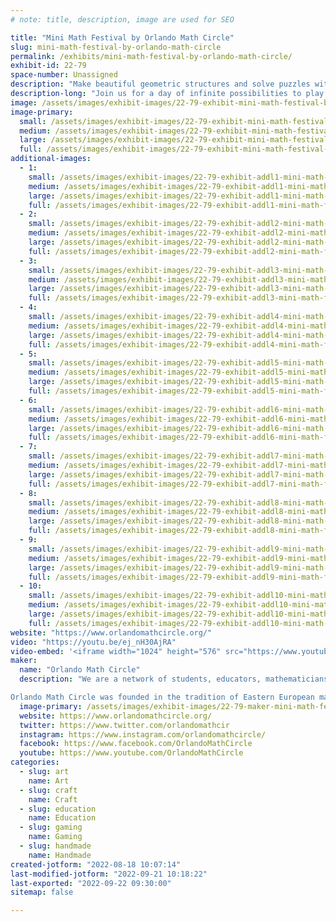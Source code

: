 ```yaml
---
# note: title, description, image are used for SEO

title: "Mini Math Festival by Orlando Math Circle"
slug: mini-math-festival-by-orlando-math-circle
permalink: /exhibits/mini-math-festival-by-orlando-math-circle/
exhibit-id: 22-79
space-number: Unassigned
description: "Make beautiful geometric structures and solve puzzles with Orlando Math Circle facilitators."
description-long: "Join us for a day of infinite possibilities to play with math through puzzles, games and hands-on math art. Math festival is an event at which children and adults play with mathematics. There are numerous tables set up, each with a facilitator and a problem set, game, puzzle, or activity. Participants play and explore individually or in groups, share insights, and make discoveries."
image: /assets/images/exhibit-images/22-79-exhibit-mini-math-festival-by-orlando-math-circle-winter-park-math-festival-postcard-large.png
image-primary: 
  small: /assets/images/exhibit-images/22-79-exhibit-mini-math-festival-by-orlando-math-circle-winter-park-math-festival-postcard-small.png
  medium: /assets/images/exhibit-images/22-79-exhibit-mini-math-festival-by-orlando-math-circle-winter-park-math-festival-postcard-medium.png
  large: /assets/images/exhibit-images/22-79-exhibit-mini-math-festival-by-orlando-math-circle-winter-park-math-festival-postcard-large.png
  full: /assets/images/exhibit-images/22-79-exhibit-mini-math-festival-by-orlando-math-circle-winter-park-math-festival-postcard-full.png
additional-images: 
  - 1:
    small: /assets/images/exhibit-images/22-79-exhibit-addl1-mini-math-festival-by-orlando-math-circle-img-3249-small.png
    medium: /assets/images/exhibit-images/22-79-exhibit-addl1-mini-math-festival-by-orlando-math-circle-img-3249-medium.png
    large: /assets/images/exhibit-images/22-79-exhibit-addl1-mini-math-festival-by-orlando-math-circle-img-3249-large.png
    full: /assets/images/exhibit-images/22-79-exhibit-addl1-mini-math-festival-by-orlando-math-circle-img-3249-full.png
  - 2:
    small: /assets/images/exhibit-images/22-79-exhibit-addl2-mini-math-festival-by-orlando-math-circle-img-3252-small.jpg
    medium: /assets/images/exhibit-images/22-79-exhibit-addl2-mini-math-festival-by-orlando-math-circle-img-3252-medium.jpg
    large: /assets/images/exhibit-images/22-79-exhibit-addl2-mini-math-festival-by-orlando-math-circle-img-3252-large.jpg
    full: /assets/images/exhibit-images/22-79-exhibit-addl2-mini-math-festival-by-orlando-math-circle-img-3252-full.jpg
  - 3:
    small: /assets/images/exhibit-images/22-79-exhibit-addl3-mini-math-festival-by-orlando-math-circle-img-3275-small.jpg
    medium: /assets/images/exhibit-images/22-79-exhibit-addl3-mini-math-festival-by-orlando-math-circle-img-3275-medium.jpg
    large: /assets/images/exhibit-images/22-79-exhibit-addl3-mini-math-festival-by-orlando-math-circle-img-3275-large.jpg
    full: /assets/images/exhibit-images/22-79-exhibit-addl3-mini-math-festival-by-orlando-math-circle-img-3275-full.jpg
  - 4:
    small: /assets/images/exhibit-images/22-79-exhibit-addl4-mini-math-festival-by-orlando-math-circle-img-1678-small.jpg
    medium: /assets/images/exhibit-images/22-79-exhibit-addl4-mini-math-festival-by-orlando-math-circle-img-1678-medium.jpg
    large: /assets/images/exhibit-images/22-79-exhibit-addl4-mini-math-festival-by-orlando-math-circle-img-1678-large.jpg
    full: /assets/images/exhibit-images/22-79-exhibit-addl4-mini-math-festival-by-orlando-math-circle-img-1678-full.jpg
  - 5:
    small: /assets/images/exhibit-images/22-79-exhibit-addl5-mini-math-festival-by-orlando-math-circle-img-1685-small.jpg
    medium: /assets/images/exhibit-images/22-79-exhibit-addl5-mini-math-festival-by-orlando-math-circle-img-1685-medium.jpg
    large: /assets/images/exhibit-images/22-79-exhibit-addl5-mini-math-festival-by-orlando-math-circle-img-1685-large.jpg
    full: /assets/images/exhibit-images/22-79-exhibit-addl5-mini-math-festival-by-orlando-math-circle-img-1685-full.jpg
  - 6:
    small: /assets/images/exhibit-images/22-79-exhibit-addl6-mini-math-festival-by-orlando-math-circle-img-1692-small.jpg
    medium: /assets/images/exhibit-images/22-79-exhibit-addl6-mini-math-festival-by-orlando-math-circle-img-1692-medium.jpg
    large: /assets/images/exhibit-images/22-79-exhibit-addl6-mini-math-festival-by-orlando-math-circle-img-1692-large.jpg
    full: /assets/images/exhibit-images/22-79-exhibit-addl6-mini-math-festival-by-orlando-math-circle-img-1692-full.jpg
  - 7:
    small: /assets/images/exhibit-images/22-79-exhibit-addl7-mini-math-festival-by-orlando-math-circle-img-3298-2-small.jpg
    medium: /assets/images/exhibit-images/22-79-exhibit-addl7-mini-math-festival-by-orlando-math-circle-img-3298-2-medium.jpg
    large: /assets/images/exhibit-images/22-79-exhibit-addl7-mini-math-festival-by-orlando-math-circle-img-3298-2-large.jpg
    full: /assets/images/exhibit-images/22-79-exhibit-addl7-mini-math-festival-by-orlando-math-circle-img-3298-2-full.jpg
  - 8:
    small: /assets/images/exhibit-images/22-79-exhibit-addl8-mini-math-festival-by-orlando-math-circle-img-3309-small.jpg
    medium: /assets/images/exhibit-images/22-79-exhibit-addl8-mini-math-festival-by-orlando-math-circle-img-3309-medium.jpg
    large: /assets/images/exhibit-images/22-79-exhibit-addl8-mini-math-festival-by-orlando-math-circle-img-3309-large.jpg
    full: /assets/images/exhibit-images/22-79-exhibit-addl8-mini-math-festival-by-orlando-math-circle-img-3309-full.jpg
  - 9:
    small: /assets/images/exhibit-images/22-79-exhibit-addl9-mini-math-festival-by-orlando-math-circle-img-3312-small.jpg
    medium: /assets/images/exhibit-images/22-79-exhibit-addl9-mini-math-festival-by-orlando-math-circle-img-3312-medium.jpg
    large: /assets/images/exhibit-images/22-79-exhibit-addl9-mini-math-festival-by-orlando-math-circle-img-3312-large.jpg
    full: /assets/images/exhibit-images/22-79-exhibit-addl9-mini-math-festival-by-orlando-math-circle-img-3312-full.jpg
  - 10:
    small: /assets/images/exhibit-images/22-79-exhibit-addl10-mini-math-festival-by-orlando-math-circle-img-3315-1-small.jpg
    medium: /assets/images/exhibit-images/22-79-exhibit-addl10-mini-math-festival-by-orlando-math-circle-img-3315-1-medium.jpg
    large: /assets/images/exhibit-images/22-79-exhibit-addl10-mini-math-festival-by-orlando-math-circle-img-3315-1-large.jpg
    full: /assets/images/exhibit-images/22-79-exhibit-addl10-mini-math-festival-by-orlando-math-circle-img-3315-1-full.jpg
website: "https://www.orlandomathcircle.org/"
video: "https://youtu.be/ej_nH30AjRA"
video-embed: '<iframe width="1024" height="576" src="https://www.youtube.com/embed/ej_nH30AjRA?feature=oembed" frameborder="0" allow="accelerometer; autoplay; clipboard-write; encrypted-media; gyroscope; picture-in-picture" allowfullscreen title="Orlando Math Circle"></iframe>'
maker: 
  name: "Orlando Math Circle"
  description: "We are a network of students, educators, mathematicians & STEM professionals that facilitate engaging math enrichment events and classes for local K-12 students in Florida. We focus on logic activities that promote creative problem solving & critical thinking.  We encourage people to play with mathematics and make mathematics their own by creating math stories, math art, doing math collaborations as well as exploring many other creative ways to enjoy the beauty of mathematics. Since the pandemic, we have broadened our reach to students that are far away because we now provide a variety of online classes and events.  We are now bringing back events like math festivals, workshops and our annual Girls’ Math Competition back in person. Orlando Math Circle together with University of Florida Math Circle and CYFAMAT have founded the Florida Math Circle Network to expand mathematics outreach and spread the joy of mathematics throughout the state of Florida.

Orlando Math Circle was founded in the tradition of Eastern European math circles where they have been part of the education culture for over a hundred years. Math circles were brought to the US in the 1990s by immigrants who wanted to provide a similar experience for their children. Now math circles can be found all over the United States, many affiliated with universities."
  image-primary: /assets/images/exhibit-images/22-79-maker-mini-math-festival-by-orlando-math-circle-omc-logo-omc-medium.png
  website: https://www.orlandomathcircle.org/
  twitter: https://www.twitter.com/orlandomathcir
  instagram: https://www.instagram.com/orlandomathcircle/
  facebook: https://www.facebook.com/OrlandoMathCircle
  youtube: https://www.youtube.com/OrlandoMathCircle
categories: 
  - slug: art
    name: Art
  - slug: craft
    name: Craft
  - slug: education
    name: Education
  - slug: gaming
    name: Gaming
  - slug: handmade
    name: Handmade
created-jotform: "2022-08-18 10:07:14"
last-modified-jotform: "2022-09-21 10:18:22"
last-exported: "2022-09-22 09:30:00"
sitemap: false

---
```

